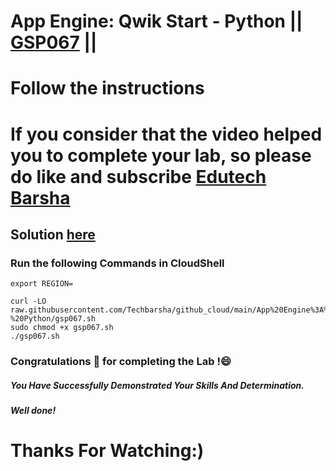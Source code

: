 # App Engine: Qwik Start - Python || [GSP067](https://www.cloudskillsboost.google/focuses/1014?parent=catalog) ||
# Follow the instructions

# If you consider that the video helped you to complete your lab, so please do like and subscribe [Edutech Barsha](https://www.youtube.com/@edutechbarsha)
## Solution [here](https://youtu.be/B_yaZVAnMSA)

### Run the following Commands in CloudShell
```
export REGION=
```
```
curl -LO raw.githubusercontent.com/Techbarsha/github_cloud/main/App%20Engine%3A%20Qwik%20Start%20-%20Python/gsp067.sh
sudo chmod +x gsp067.sh
./gsp067.sh
```
### Congratulations 🎉 for completing the Lab !😄

##### *You Have Successfully Demonstrated Your Skills And Determination.*

#### *Well done!*

# Thanks For Watching:)
